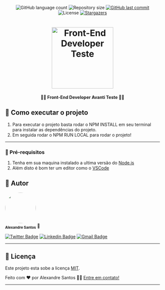<p align="center">
  <img alt="GitHub language count" src="https://img.shields.io/github/languages/count/Alexsantosjr/front-end-corebiz?color=%2304D361">

  <img alt="Repository size" src="https://img.shields.io/github/repo-size/Alexsantosjr/front-end-corebiz">

  <a href="https://github.com/tgmarinho/README-ecoleta/commits/master">
    <img alt="GitHub last commit" src="https://img.shields.io/github/last-commit/Alexsantosjr/front-end-corebiz">
  </a>

   <img alt="License" src="https://img.shields.io/badge/license-MIT-brightgreen">
   <a href="https://github.com/Alexsantosjr/front-end-corebiz/stargazers">
    <img alt="Stargazers" src="https://img.shields.io/github/stars/Alexsantosjr/front-end-corebiz?style=social">
  </a>

</p>
<h1 align="center">
    <img alt="Front-End Developer Teste" title="Front-End Developer Teste" src="https://penseavanti.com.br/assets/img/logo.png" width="200px" />
</h1>

<h4 align="center">
	👨‍💻 Front-End Developer Avanti Teste 👨‍💻
</h4>

## 🚀 Como executar o projeto

1. Para executar o projeto basta rodar o NPM INSTALL em seu terminal para instalar as dependências do projeto.
2. Em seguida rodar o NPM RUN LOCAL para rodar o projeto!

---

### 🚀 Pré-requisitos

1. Tenha em sua maquina instalado a ultima versão do [Node.js](https://nodejs.org/en/)
2. Além disto é bom ter um editor como o [VSCode](https://code.visualstudio.com/)

## 🦸 Autor

 <img style="border-radius: 50%;" src="https://avatars2.githubusercontent.com/u/37197689?s=460&u=eb1fffe75760f2c1c516cecfd82efcf46d334294&v=4" width="100px;" alt=""/>
 <br />
 <sub><b>Alexandre Santos</b></sub></a> 🚀</a>
 <br />

[![Twitter Badge](https://img.shields.io/badge/-@alexsantosjr-1ca0f1?style=flat-square&labelColor=1ca0f1&logo=twitter&logoColor=white&link=https://twitter.com/alexsantosjr)](https://twitter.com/alexsantosjr) [![Linkedin Badge](https://img.shields.io/badge/-Alexandre-blue?style=flat-square&logo=Linkedin&logoColor=white&link=https://www.linkedin.com/in/alexandresantosjr/)](https://www.linkedin.com/in/alexandresantosjr/)
[![Gmail Badge](https://img.shields.io/badge/-alexsantsjrr@gmail.com-c14438?style=flat-square&logo=Gmail&logoColor=white&link=mailto:alexsantsjrr@gmail.com)](mailto:alexsantsjrr@gmail.com)

---

## 📝 Licença

Este projeto esta sobe a licença [MIT](./LICENSE).

Feito com ❤️ por Alexandre Santos 👋🏽 [Entre em contato!](https://www.linkedin.com/in/alexandresantosjr/)

---
